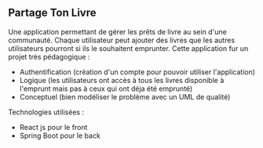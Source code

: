 ## Partage Ton Livre

Une application permettant de gérer les prêts de livre au sein d'une communauté.
Chaque utilisateur peut ajouter des livres que les autres utilisateurs pourront si ils le souhaitent emprunter.
Cette application fur un projet très pédagogique :
  - Authentification (création d'un compte pour pouvoir utiliser l'application)
  - Logique (les utilisateurs ont accès à tous les livres disponible à l'emprunt mais pas à ceux qui ont déja été emprunté)
  - Conceptuel (bien modéliser le problème avec un UML de qualité)

Technologies utilisées :
  - React js pour le front
  - Spring Boot pour le back
